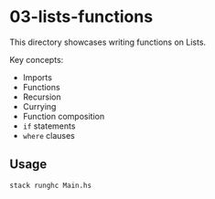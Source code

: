 # 03-lists-functions

This directory showcases writing functions on Lists.

Key concepts:
- Imports
- Functions
- Recursion
- Currying
- Function composition
- `if` statements
- `where` clauses

## Usage

`stack runghc Main.hs`
